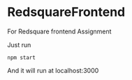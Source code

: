 # RedsquareFrontend
For Redsquare frontend Assignment

Just run 

    npm start

And it will run at localhost:3000